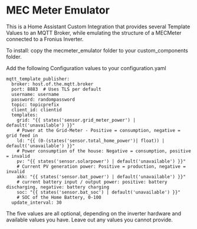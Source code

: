 # MEC Meter Emulator
This is a Home Assistant Custom Integration that provides several Template Values to an MQTT Broker, while emulating the structure of a MECMeter connected to a Fronius Inverter.

To install: copy the mecmeter_emulator folder to your custom_components folder.

Add the following Configuration values to your configuration.yaml
```
mqtt_template_publisher:
  broker: host.of.the.mqtt.broker
  port: 8883  # Uses TLS per default
  username: username
  password: randompassword
  topic: topicprefix
  client_id: clientid
  templates:
    grid: "{{ states('sensor.grid_meter_power') | default('unavailable') }}"
    # Power at the Grid-Meter - Positive = consumption, negative = grid feed in
    ld: "{{ (0-(states('sensor.total_home_power')| float)) | default('unavailable') }}"
    # Power consumption of the house: Negative = consumption, positive = invalid
    pv: "{{ states('sensor.solarpower') | default('unavailable') }}"
    # Current PV generation power: Positive = production, negative = invalid
    akk: "{{ states('sensor.bat_power') | default('unavailable') }}"
    # current battery input / output power: positive: battery discharging, negative: battery charging
    soc: "{{ states('sensor.bat_soc') | default('unavailable') }}" 
    # SOC of the Home Battery, 0-100
  update_interval: 30
```
The five values are all optional, depending on the inverter hardware and available values you have. Leave out any values you cannot provide.
